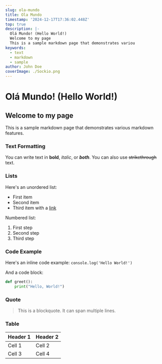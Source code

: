 ```yaml
---
slug: ola-mundo
title: Ola Mundo
timestamp: '2024-12-17T17:36:02.448Z'
top: true
description: |-
  Olá Mundo! (Hello World!)
  Welcome to my page
  This is a sample markdown page that demonstrates variou
keywords:
  - text
  - markdown
  - sample
author: John Doe
coverImage: ./Sockio.png
---
```


# Olá Mundo! (Hello World!)

## Welcome to my page

This is a sample markdown page that demonstrates various markdown features.

### Text Formatting

You can write text in **bold**, _italic_, or **_both_**. You can also use ~~strikethrough~~ text.

### Lists

Here's an unordered list:

- First item
- Second item
- Third item with a [link](https://example.com)

Numbered list:

1. First step
2. Second step
3. Third step

### Code Example

Here's an inline code example: `console.log('Hello World!')`

And a code block:

```python
def greet():
    print("Hello, World!")
```

### Quote

> This is a blockquote.
> It can span multiple lines.

### Table

| Header 1 | Header 2 |
| -------- | -------- |
| Cell 1   | Cell 2   |
| Cell 3   | Cell 4   |
